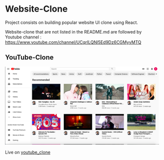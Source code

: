 # Website-Clone

Project consists on building popular website UI clone using React.

Website-clone that are not listed in the README.md are followed by Youtube channel : https://www.youtube.com/channel/UCqrILQNl5Ed9Dz6CGMyvMTQ

## YouTube-Clone

![website-demo](./assets/images/youtube_clone.png)

Live on [youtube_clone](https://clone-67bfa.web.app/)